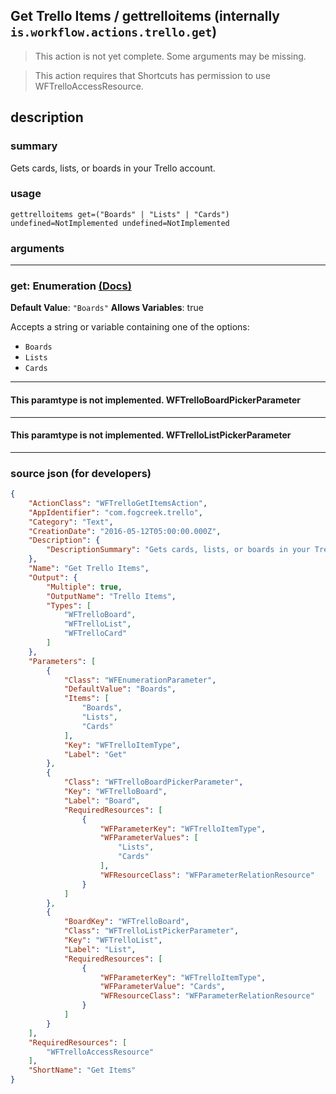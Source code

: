 
## Get Trello Items / gettrelloitems (internally `is.workflow.actions.trello.get`)

> This action is not yet complete. Some arguments may be missing.

> This action requires that Shortcuts has permission to use WFTrelloAccessResource.


## description

### summary

Gets cards, lists, or boards in your Trello account.


### usage
```
gettrelloitems get=("Boards" | "Lists" | "Cards") undefined=NotImplemented undefined=NotImplemented
```

### arguments

---

### get: Enumeration [(Docs)](https://pfgithub.github.io/shortcutslang/gettingstarted#enum-select-field)
**Default Value**: `"Boards"`
**Allows Variables**: true



Accepts a string 
or variable
containing one of the options:

- `Boards`
- `Lists`
- `Cards`

---

#### This paramtype is not implemented. WFTrelloBoardPickerParameter

---

#### This paramtype is not implemented. WFTrelloListPickerParameter

---

### source json (for developers)

```json
{
	"ActionClass": "WFTrelloGetItemsAction",
	"AppIdentifier": "com.fogcreek.trello",
	"Category": "Text",
	"CreationDate": "2016-05-12T05:00:00.000Z",
	"Description": {
		"DescriptionSummary": "Gets cards, lists, or boards in your Trello account."
	},
	"Name": "Get Trello Items",
	"Output": {
		"Multiple": true,
		"OutputName": "Trello Items",
		"Types": [
			"WFTrelloBoard",
			"WFTrelloList",
			"WFTrelloCard"
		]
	},
	"Parameters": [
		{
			"Class": "WFEnumerationParameter",
			"DefaultValue": "Boards",
			"Items": [
				"Boards",
				"Lists",
				"Cards"
			],
			"Key": "WFTrelloItemType",
			"Label": "Get"
		},
		{
			"Class": "WFTrelloBoardPickerParameter",
			"Key": "WFTrelloBoard",
			"Label": "Board",
			"RequiredResources": [
				{
					"WFParameterKey": "WFTrelloItemType",
					"WFParameterValues": [
						"Lists",
						"Cards"
					],
					"WFResourceClass": "WFParameterRelationResource"
				}
			]
		},
		{
			"BoardKey": "WFTrelloBoard",
			"Class": "WFTrelloListPickerParameter",
			"Key": "WFTrelloList",
			"Label": "List",
			"RequiredResources": [
				{
					"WFParameterKey": "WFTrelloItemType",
					"WFParameterValue": "Cards",
					"WFResourceClass": "WFParameterRelationResource"
				}
			]
		}
	],
	"RequiredResources": [
		"WFTrelloAccessResource"
	],
	"ShortName": "Get Items"
}
```
